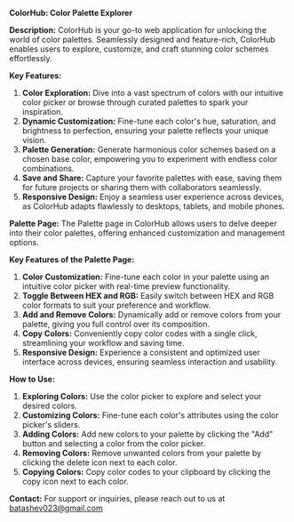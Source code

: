 **ColorHub: Color Palette Explorer**

**Description:**
ColorHub is your go-to web application for unlocking the world of color palettes. Seamlessly designed and feature-rich, ColorHub enables users to explore, customize, and craft stunning color schemes effortlessly.

**Key Features:**
1. **Color Exploration:** Dive into a vast spectrum of colors with our intuitive color picker or browse through curated palettes to spark your inspiration.
2. **Dynamic Customization:** Fine-tune each color's hue, saturation, and brightness to perfection, ensuring your palette reflects your unique vision.
3. **Palette Generation:** Generate harmonious color schemes based on a chosen base color, empowering you to experiment with endless color combinations.
4. **Save and Share:** Capture your favorite palettes with ease, saving them for future projects or sharing them with collaborators seamlessly.
5. **Responsive Design:** Enjoy a seamless user experience across devices, as ColorHub adapts flawlessly to desktops, tablets, and mobile phones.

**Palette Page:**
The Palette page in ColorHub allows users to delve deeper into their color palettes, offering enhanced customization and management options.

**Key Features of the Palette Page:**
1. **Color Customization:** Fine-tune each color in your palette using an intuitive color picker with real-time preview functionality.
2. **Toggle Between HEX and RGB:** Easily switch between HEX and RGB color formats to suit your preference and workflow.
3. **Add and Remove Colors:** Dynamically add or remove colors from your palette, giving you full control over its composition.
4. **Copy Colors:** Conveniently copy color codes with a single click, streamlining your workflow and saving time.
5. **Responsive Design:** Experience a consistent and optimized user interface across devices, ensuring seamless interaction and usability.

**How to Use:**
1. **Exploring Colors:** Use the color picker to explore and select your desired colors.
2. **Customizing Colors:** Fine-tune each color's attributes using the color picker's sliders.
3. **Adding Colors:** Add new colors to your palette by clicking the "Add" button and selecting a color from the color picker.
4. **Removing Colors:** Remove unwanted colors from your palette by clicking the delete icon next to each color.
5. **Copying Colors:** Copy color codes to your clipboard by clicking the copy icon next to each color.

**Contact:**
For support or inquiries, please reach out to us at batashev023@gmail.com
